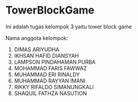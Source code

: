 # TowerBlockGame

Ini adalah tugas kelompok 3 yaitu tower block game 

Nama anggota kelompok:
1. DIMAS ARIYUDHA
2. IKHSAN HAFID DIANSYAH
3. LAMPSON PINDAHAMAN PURBA
4. MOHAMMAD FARIS FAWWAZ
5. MUHAMMAD ERI RINALDY
6. MUHAMMAD RAYYAN IMANI
7. RIKKY RIFALDO SIMANUNGKALI
8. SHAQUIL FATHZA NASUTION
